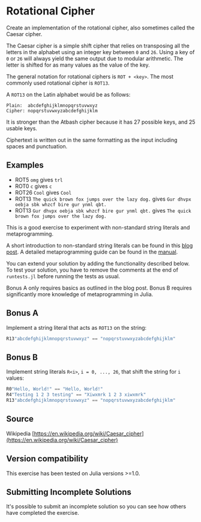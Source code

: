 # Rotational Cipher

Create an implementation of the rotational cipher, also sometimes called the Caesar cipher.

The Caesar cipher is a simple shift cipher that relies on
transposing all the letters in the alphabet using an integer key
between `0` and `26`. Using a key of `0` or `26` will always yield
the same output due to modular arithmetic. The letter is shifted
for as many values as the value of the key.

The general notation for rotational ciphers is `ROT + <key>`.
The most commonly used rotational cipher is `ROT13`.

A `ROT13` on the Latin alphabet would be as follows:

```text
Plain:  abcdefghijklmnopqrstuvwxyz
Cipher: nopqrstuvwxyzabcdefghijklm
```

It is stronger than the Atbash cipher because it has 27 possible keys, and 25 usable keys.

Ciphertext is written out in the same formatting as the input including spaces and punctuation.

## Examples

- ROT5  `omg` gives `trl`
- ROT0  `c` gives `c`
- ROT26 `Cool` gives `Cool`
- ROT13 `The quick brown fox jumps over the lazy dog.` gives `Gur dhvpx oebja sbk whzcf bire gur ynml qbt.`
- ROT13 `Gur dhvpx oebja sbk whzcf bire gur ynml qbt.` gives `The quick brown fox jumps over the lazy dog.`

This is a good exercise to experiment with non-standard string literals and metaprogramming.

A short introduction to non-standard string literals can be found in this [blog post](http://iaindunning.com/blog/julia-unicode.html). A detailed metaprogramming guide can be found in the [manual](http://docs.julialang.org/en/stable/manual/metaprogramming/).

You can extend your solution by adding the functionality described below. To test your solution, you have to remove the comments at the end of `runtests.jl` before running the tests as usual.

Bonus A only requires basics as outlined in the blog post. Bonus B requires significantly more knowledge of metaprogramming in Julia.

## Bonus A
Implement a string literal that acts as `ROT13` on the string:
```julia
R13"abcdefghijklmnopqrstuvwxyz" == "nopqrstuvwxyzabcdefghijklm"
```

## Bonus B
Implement string literals `R<i>`, `i = 0, ..., 26`, that shift the string for `i` values:
```julia
R0"Hello, World!" == "Hello, World!"
R4"Testing 1 2 3 testing" == "Xiwxmrk 1 2 3 xiwxmrk"
R13"abcdefghijklmnopqrstuvwxyz" == "nopqrstuvwxyzabcdefghijklm"
```

## Source

Wikipedia [https://en.wikipedia.org/wiki/Caesar_cipher](https://en.wikipedia.org/wiki/Caesar_cipher)


## Version compatibility
This exercise has been tested on Julia versions >=1.0.

## Submitting Incomplete Solutions
It's possible to submit an incomplete solution so you can see how others have completed the exercise.
